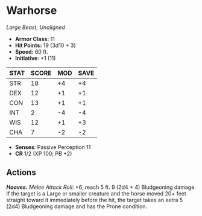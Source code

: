 # Warhorse

*Large Beast, Unaligned*

- **Armor Class:** 11
- **Hit Points:** 19 (3d10 + 3)
- **Speed:** 60 ft.
- **Initiative**: +1 (11)

|STAT|SCORE|MOD|SAVE|
| --- | --- | --- | ---- |
| STR | 18 | +4 | +4 |
| DEX | 12 | +1 | +1 |
| CON | 13 | +1 | +1 |
| INT | 2 | -4 | -4 |
| WIS | 12 | +1 | +3 |
| CHA | 7 | -2 | -2 |

- **Senses**: Passive Perception 11
- **CR** 1/2 (XP 100; PB +2)

## Actions

***Hooves.*** *Melee Attack Roll:* +6, reach 5 ft. 9 (2d4 + 4) Bludgeoning damage. If the target is a Large or smaller creature and the horse moved 20+ feet straight toward it immediately before the hit, the target takes an extra 5 (2d4) Bludgeoning damage and has the Prone condition.

